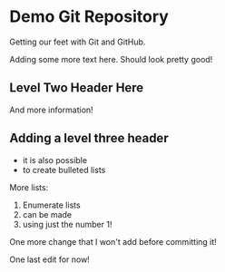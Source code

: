 # Demo Git Repository

Getting our feet with Git and GitHub.

Adding some more text here. Should look pretty good!

## Level Two Header Here

And more information!

## Adding a level three header

* it is also possible
* to create bulleted lists

More lists:

1. Enumerate lists
1. can be made
1. using just the number 1!

One more change that I won't add before committing it!

One last edit for now!